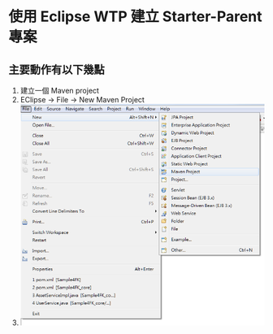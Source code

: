 # 使用 Eclipse WTP 建立 Starter-Parent 專案

## 主要動作有以下幾點

1. 建立一個 Maven project
2. EClipse -> File -> New Maven Project
3. ![Create Project](http://github.com/Smoker21/WebAppTutorial/blob/master/chapter1/Chap1-1.png)
